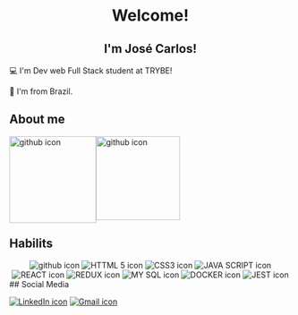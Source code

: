 <h1 align='center'>Welcome!</h1>

<h2 align='center'> I'm José Carlos! </h2>

:computer: I'm Dev web Full Stack student at TRYBE!

:house_with_garden: I'm from Brazil.

## About me
<div>
<img align='left' height="155" hspace="0" alt="github icon" src="https://github-readme-stats.vercel.app/api?username=carlos-souza-lima&show_icons=true&title_color=79ff97&icon_color=79ff97&text_color=9f9f9f&bg_color=151515&hide_border=true&border_radius=20%"/> <img align='rigth' height="150" hspace="0" alt="github icon" src="https://github-readme-stats.vercel.app/api/top-langs/?username=carlos-souza-lima&bg_color=151515&hide_border=true&border_radius=20%&layout=compact" />
</div>


## Habilits
<div align='center'>
<img alt="github icon" src="https://img.shields.io/badge/GitHub-100000?style=for-the-badge&logo=github&logoColor=white" /> <img alt="HTTML 5 icon" src="https://img.shields.io/badge/HTML5-E34F26?style=for-the-badge&logo=html5&logoColor=white" /> <img alt="CSS3 icon" src="https://img.shields.io/badge/CSS3-1572B6?style=for-the-badge&logo=css3&logoColor=white" /> <img alt="JAVA SCRIPT icon" src="https://img.shields.io/badge/JavaScript-323330?style=for-the-badge&logo=javascript&logoColor=F7DF1E" /> <img alt="REACT icon" src="https://img.shields.io/badge/React-20232A?style=for-the-badge&logo=react&logoColor=61DAFB" /> <img alt="REDUX icon" src="https://img.shields.io/badge/Redux-593D88?style=for-the-badge&logo=redux&logoColor=white" /> <img alt="MY SQL icon" src="https://img.shields.io/badge/MySQL-005C84?style=for-the-badge&logo=mysql&logoColor=white" /> <img alt="DOCKER icon" src="https://img.shields.io/badge/Docker-2CA5E0?style=for-the-badge&logo=docker&logoColor=white" /> <img alt="JEST icon" src="https://img.shields.io/badge/Jest-C21325?style=for-the-badge&logo=jest&logoColor=white" />
</div>
## Social Media

<a href="https://www.linkedin.com/in/jcslima/"><img alt="LinkedIn icon" src="https://img.shields.io/badge/LinkedIn-0077B5?style=for-the-badge&logo=linkedin&logoColor=white" /></a>
<a href="carlossouzalimajose@gmail.com"><img alt="Gmail icon" src="https://img.shields.io/badge/Gmail-D14836?style=for-the-badge&logo=gmail&logoColor=white" /></a>
